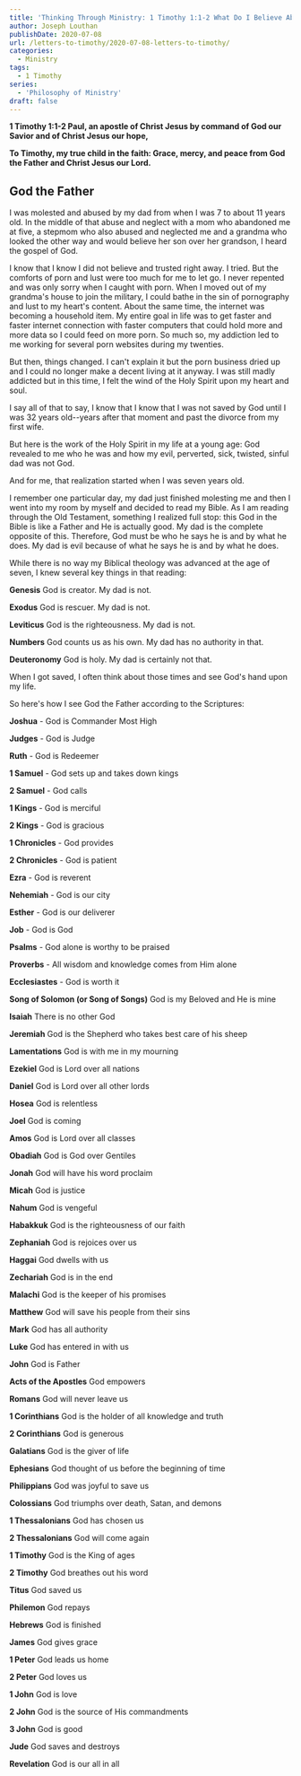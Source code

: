 ```yaml
---
title: 'Thinking Through Ministry: 1 Timothy 1:1-2 What Do I Believe About God? [Part 3]'
author: Joseph Louthan
publishDate: 2020-07-08
url: /letters-to-timothy/2020-07-08-letters-to-timothy/
categories:
  - Ministry
tags:
  - 1 Timothy
series:
  - 'Philosophy of Ministry'
draft: false
---
```


**1 Timothy 1:1-2 Paul, an apostle of Christ Jesus by command of God our Savior and of Christ Jesus our hope,**

**To Timothy, my true child in the faith: Grace, mercy, and peace from God the Father and Christ Jesus our Lord.**

## God the Father

I was molested and abused by my dad from when I was 7 to about 11 years old. In the middle of that abuse and neglect with a mom who abandoned me at five, a stepmom who also abused and neglected me and a grandma who looked the other way and would believe her son over her grandson, I heard the gospel of God.

I know that I know I did not believe and trusted right away. I tried. But the comforts of porn and lust were too much for me to let go. I never repented and was only sorry when I caught with porn.  When I moved out of my grandma's house to join the military, I could bathe in the sin of pornography and lust to my heart's content. About the same time, the internet was becoming a household item. My entire goal in life was to get faster and faster internet connection with faster computers that could hold more and more data so I could feed on more porn.  So much so, my addiction led to me working for several porn websites during my twenties.

But then, things changed. I can't explain it but the porn business dried up and I could no longer make a decent living at it anyway. I was still madly addicted but in this time, I felt the wind of the Holy Spirit upon my heart and soul.

I say all of that to say, I know that I know that I was not saved by God until I was 32 years old--years after that moment and past the divorce from my first wife.

But here is the work of the Holy Spirit in my life at a young age: God revealed to me who he was and how my evil, perverted, sick, twisted, sinful dad was not God.

And for me, that realization started when I was seven years old.

I remember one particular day, my dad just finished molesting me and then I went into my room by myself and decided to read my Bible. As I am reading through the Old Testament, something I realized full stop: this God in the Bible is like a Father and He is actually good. My dad is the complete opposite of this. Therefore, God must be who he says he is and by what he does. My dad is evil because of what he says he is and by what he does.

While there is no way my Biblical theology was advanced at the age of seven, I knew several key things in that reading:

**Genesis** God is creator. My dad is not.

**Exodus** God is rescuer. My dad is not.

**Leviticus** God is the righteousness. My dad is not.

**Numbers** God counts us as his own. My dad has no authority in that.

**Deuteronomy** God is holy. My dad is certainly not that.

When I got saved, I often think about those times and see God's hand upon my life.

So here's how I see God the Father according to the Scriptures:

**Joshua** - God is Commander Most High

**Judges** - God is Judge

**Ruth** - God is Redeemer

**1 Samuel** - God sets up and takes down kings

**2 Samuel** - God calls

**1 Kings** - God is merciful

**2 Kings** - God is gracious

**1 Chronicles** - God provides

**2 Chronicles** - God is patient

**Ezra** - God is reverent 

**Nehemiah** - God is our city

**Esther** - God is our deliverer

**Job** - God is God

**Psalms** - God alone is worthy to be praised

**Proverbs** - All wisdom and knowledge comes from Him alone

**Ecclesiastes** - God is worth it 

**Song of Solomon (or Song of Songs)** God is my Beloved and He is mine

**Isaiah** There is no other God

**Jeremiah** God is the Shepherd who takes best care of his sheep

**Lamentations** God is with me in my mourning

**Ezekiel** God is Lord over all nations

**Daniel** God is Lord over all other lords

**Hosea** God is relentless

**Joel** God is coming

**Amos** God is Lord over all classes

**Obadiah** God is God over Gentiles

**Jonah** God will have his word proclaim

**Micah** God is justice

**Nahum** God is vengeful

**Habakkuk** God is the righteousness of our faith

**Zephaniah** God is rejoices over us

**Haggai** God dwells with us

**Zechariah** God is in the end

**Malachi** God is the keeper of his promises

**Matthew** God will save his people from their sins

**Mark** God has all authority

**Luke** God has entered in with us

**John** God is Father

**Acts of the Apostles** God empowers

**Romans** God will never leave us

**1 Corinthians** God is the holder of all knowledge and truth

**2 Corinthians** God is generous

**Galatians** God is the giver of life

**Ephesians** God thought of us before the beginning of time

**Philippians** God was joyful to save us

**Colossians** God triumphs over death, Satan, and demons

**1 Thessalonians** God has chosen us

**2 Thessalonians** God will come again

**1 Timothy** God is the King of ages

**2 Timothy** God breathes out his word

**Titus** God saved us

**Philemon** God repays 

**Hebrews** God is finished

**James** God gives grace

**1 Peter** God leads us home

**2 Peter** God loves us

**1 John** God is love

**2 John** God is the source of His commandments

**3 John** God is good

**Jude** God saves and destroys

**Revelation** God is our all in all

